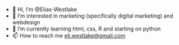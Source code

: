 - 👋 Hi, I’m @Elias-Westlake
- 👀 I’m interested in marketing (specifically digital marketing) and webdesign
- 🌱 I’m currently learning html, css, R and starting on python 
- 📫 How to reach me eli.westlake@gmail.com

